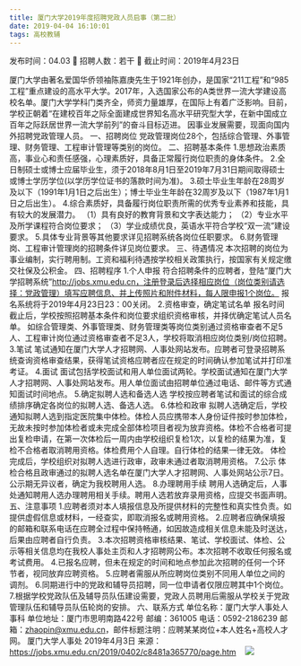 ```yaml
---
title: 厦门大学2019年度招聘党政人员启事（第二批）
date: 2019-04-04 16:10:01
tags: 高校教辅
---
```

发布时间：04.03   🌟   招聘人数：若干   🌈   截止时间：2019年4月23日
<!-- more -->

厦门大学由著名爱国华侨领袖陈嘉庚先生于1921年创办，是国家“211工程”和“985工程”重点建设的高水平大学。2017年，入选国家公布的A类世界一流大学建设高校名单。厦门大学学科门类齐全，师资力量雄厚，在国际上有着广泛影响。目前，学校正朝着“在建校百年之际全面建成世界知名高水平研究型大学，在新中国成立百年之际跃居世界一流大学前列”的奋斗目标迈进。
因事业发展需要，现面向国内外招聘党政管理人员。
一、招聘岗位
党政管理岗位28个，包括综合管理、外事管理、财务管理、工程审计管理等类别的岗位。
二、招聘基本条件
1.思想政治素质高，事业心和责任感强，心理素质好，具备正常履行岗位职责的身体条件。
2.全日制硕士或博士应届毕业生，须于2018年8月1日至2019年7月31日期间取得硕士或博士学历学位(以学历学位证书的落款时间为准)。
3.硕士毕业生年龄在28周岁及以下（1991年1月1日之后出生）；博士毕业生年龄在32周岁及以下（1987年1月1日之后出生）。
4.综合素质好，具备履行岗位职责所需的优秀专业素养和技能，具有较大的发展潜力。
（1）具有良好的教育背景和文字表达能力；
（2）专业水平及所学课程符合岗位要求；
（3）学业成绩优良，英语水平符合学校“双一流”建设要求。
5.具体专业背景等其他要求详见招聘系统各岗位任职要求。
6.财务管理岗、工程审计管理岗的招聘条件详见岗位要求。
三、待遇情况
本次招聘的岗位为事业编制，实行聘用制。工资和福利待遇按学校相关政策执行，按国家有关规定缴交社保及公积金。
四、招聘程序
1.个人申报
符合招聘条件的应聘者，登陆“厦门大学招聘系统”http://jobs.xmu.edu.cn，注册登录后选择相应岗位（岗位类别请选择：党政管理）填写应聘信息、并上传照片和附件材料，每人限申报1个岗位。
报名系统将于2019年4月23日23：00关闭。
2.资格审查，确定笔试名单
报名时间截止后，学校按照招聘基本条件和岗位要求组织资格审核，并择优确定笔试人员名单。
如综合管理类、外事管理类、财务管理类等岗位类别通过资格审查者不足5人、工程审计岗位通过资格审查者不足3人，学校将取消相应岗位类别/岗位招聘。
3.笔试
笔试通知在厦门大学人才招聘网、人事处网站发布。应聘者可登录招聘系统查询资格审查结果，获得笔试资格应聘者应在规定的时间确认参加笔试并打印准考证。
4.面试
面试包括学校面试和用人单位面试两轮。学校面试通知在厦门大学人才招聘网、人事处网站发布。用人单位面试由招聘单位通过电话、邮件等方式通知面试时间地点。
5.确定拟聘人选和备选人选
学校按应聘者笔试和面试的综合成绩排序确定各岗位的拟聘人选、备选人选。
6.体检和政审
拟聘人选确定后，学校通知拟聘人选到指定医院集中体检。体检人员应携带本人身份证件按时参加体检，无故未按时参加体检者或未完成全部体检项目者视为放弃资格。体检不合格者可提出复检申请，在第一次体检后一周内由学校组织复检1次，以复检的结果为准，复检不合格者取消聘用资格。体检费用个人自理。自行体检的结果一律无效。
体检完成后，学校组织对拟聘人选进行政审，政审未通过者取消聘用资格。
7.公示
体检合格且政审通过的拟聘人选名单在厦门大学人才招聘网、人事处网站公示7日。公示期无异议者，确定为我校聘用人选。
8.办理聘用手续
聘用人选确定后，人事处通知聘用人选办理聘用相关手续。聘用人选若放弃录用资格，应提交书面声明。
五、注意事项
1.应聘者须对本人填报信息及所提供材料的完整性和真实性负责。如提供虚假信息或材料，一经查实，即取消报名或聘用资格。
2.应聘者应确保填报的邮箱和联系电话在应聘全过程中保持畅通，如因故造成相关信息未能及时送达，后果由应聘者自行负责。
3.本次招聘资格审核结果、笔试、学校面试、体检、公示等相关信息均在我校人事处主页和人才招聘网公布。本次招聘不收取任何报名或考试费用。
4.已报名应聘，但未在规定的时间和地点参加此次招聘的任何一个环节者，视同放弃应聘资格。
5.应聘者需服从所应聘岗位类别不同用人单位之间的调剂。
6.同期进行中的党政和辅导员招聘，同一位申请者仅限应聘其中1个岗位。
7.根据学校党政队伍及辅导员队伍建设需要，党政人员聘用后需服从学校关于党政管理队伍和辅导员队伍轮岗的安排。
六、联系方式
单位名称：厦门大学人事处人事科
单位地址：厦门市思明南路422号
邮编：361005
电话：0592-2186239
邮箱：zhaopin@xmu.edu.cn，邮件标题注明：应聘某某岗位+本人姓名+高校人才网。
厦门大学人事处
2019年4月3日
来源：
https://jobs.xmu.edu.cn/2019/0402/c8481a365770/page.htm
 
 ![](https://cdn.weiweiblog.cn/20181015134814.png)